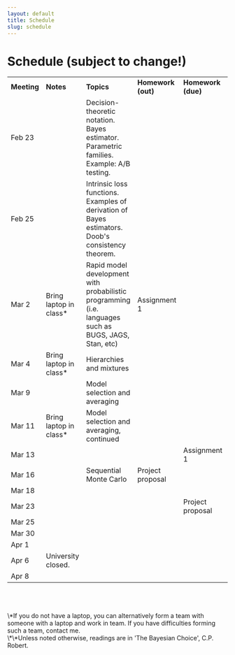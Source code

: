 ```yaml
---
layout: default
title: Schedule
slug: schedule
---
```


Schedule (subject to change!)
=============================


<table>  <tr>    <td><b>Meeting</b></td>    <td><b>Notes</b></td>    <td><b>Topics</b></td>    <td><b>Homework (out)</b></td>    <td><b>Homework (due)</b></td>    <td><b>Readings**</b></td>  </tr>  <tr>    <td>Feb 23</td>    <td></td>    <td>Decision-theoretic notation. Bayes estimator. Parametric families. Example: A/B testing.</td>    <td></td>    <td></td>    <td>1.1, 1.2</td>  </tr>  <tr>    <td>Feb 25</td>    <td></td>    <td>Intrinsic loss functions. Examples of derivation of Bayes estimators. Doob's consistency theorem.</td>    <td></td>    <td></td>    <td>2.1, 2.3, 2.5, 3.3</td>  </tr>  <tr>    <td>Mar 2</td>    <td>Bring laptop in class*</td>    <td>Rapid model development with probabilistic programming (i.e. languages such as BUGS, JAGS, Stan, etc)</td>    <td>Assignment 1</td>    <td></td>    <td></td>  </tr>  <tr>    <td>Mar 4</td>    <td>Bring laptop in class*</td>    <td>Hierarchies and mixtures</td>    <td></td>    <td></td>    <td>10.1, 10.2</td>  </tr>  <tr>    <td>Mar 9</td>    <td></td>    <td>Model selection and averaging</td>    <td></td>    <td></td>    <td>7.1</td>  </tr>  <tr>    <td>Mar 11</td>    <td>Bring laptop in class*</td>    <td>Model selection and averaging, continued</td>    <td></td>    <td></td>    <td>7.3</td>  </tr>  <tr>    <td>Mar 13</td>    <td></td>    <td></td>    <td></td>    <td>Assignment 1</td>    <td></td>  </tr>  <tr>    <td>Mar 16</td>    <td></td>    <td>Sequential Monte Carlo</td>    <td>Project proposal</td>    <td></td>    <td>6.1, 6.2</td>  </tr>  <tr>    <td>Mar 18</td>    <td></td>    <td></td>    <td></td>    <td></td>    <td></td>  </tr>  <tr>    <td>Mar 23</td>    <td></td>    <td></td>    <td></td>    <td>Project proposal</td>    <td></td>  </tr>  <tr>    <td>Mar 25</td>    <td></td>    <td></td>    <td></td>    <td></td>    <td></td>  </tr>  <tr>    <td>Mar 30</td>    <td></td>    <td></td>    <td></td>    <td></td>    <td></td>  </tr>  <tr>    <td>Apr 1</td>    <td></td>    <td></td>    <td></td>    <td></td>    <td></td>  </tr>  <tr>    <td>Apr 6</td>    <td>University closed.</td>    <td></td>    <td></td>    <td></td>    <td></td>  </tr>  <tr>    <td>Apr 8</td>    <td></td>    <td></td>    <td></td>    <td></td>    <td></td>  </tr><!-- schedule --></table>

<br/>
<br/>
<br/>
\*If you do not have a laptop, you can alternatively form a team with someone with a laptop and work in team. If you have difficulties forming such a team, contact me.
<br/>
\*\*Unless noted otherwise, readings are in 'The Bayesian Choice', C.P. Robert.
